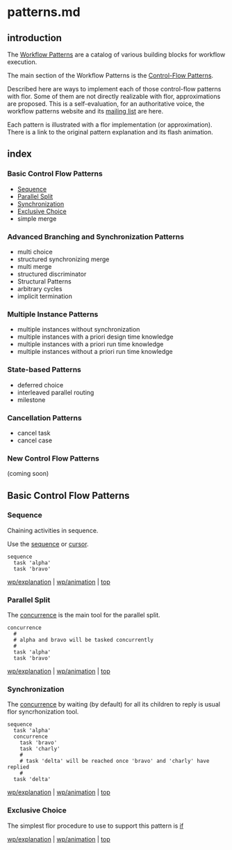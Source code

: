 
# patterns.md

## introduction

The [Workflow Patterns](http://www.workflowpatterns.com/) are a catalog of various building blocks for workflow execution.

The main section of the Workflow Patterns is the [Control-Flow Patterns](http://www.workflowpatterns.com/patterns/control/).

Described here are ways to implement each of those control-flow patterns with flor. Some of them are not directly realizable with flor, approximations are proposed. This is a self-evaluation, for an authoritative voice, the workflow patterns website and its [mailing list](http://groups.google.com/group/workflow-patterns) are here.

Each pattern is illustrated with a flor implementation (or approximation). There is a link to the original pattern explanation and its flash animation.

## index

### Basic Control Flow Patterns
* [Sequence](#bcf-sequence)
* [Parallel Split](#bcf-parallel-split)
* [Synchronization](#bcf-synchronization)
* [Exclusive Choice](#bcf-exclusive-choice)
* simple merge

### Advanced Branching and Synchronization Patterns
* multi choice
* structured synchronizing merge
* multi merge
* structured discriminator
* Structural Patterns
* arbitrary cycles
* implicit termination

### Multiple Instance Patterns
* multiple instances without synchronization
* multiple instances with a priori design time knowledge
* multiple instances with a priori run time knowledge
* multiple instances without a priori run time knowledge

### State-based Patterns
* deferred choice
* interleaved parallel routing
* milestone

### Cancellation Patterns
* cancel task
* cancel case

### New Control Flow Patterns
(coming soon)

## Basic Control Flow Patterns

### Sequence
<a id="bcf-sequence" />Chaining activities in sequence.

Use the [sequence](procedures/sequence.md) or [cursor](procedures/cursor.md).

```
sequence
  task 'alpha'
  task 'bravo'
```

[wp/explanation](http://www.workflowpatterns.com/patterns/control/basic/wcp1.php) | [wp/animation](http://www.workflowpatterns.com/patterns/control/basic/wcp1_animation.php) | [top](#top)

### Parallel Split
<a id="bcf-parallel-split" />The [concurrence](procedures/concurrence.md) is the main tool for the parallel split.

```
concurrence
  #
  # alpha and bravo will be tasked concurrently
  #
  task 'alpha'
  task 'bravo'
```

[wp/explanation](http://www.workflowpatterns.com/patterns/control/basic/wcp2.php) | [wp/animation](http://www.workflowpatterns.com/patterns/control/basic/wcp2_animation.php) | [top](#top)

### Synchronization
<a id="bcf-synchronization" />The [concurrence](procedures/concurrence.md) by waiting (by default) for all its children to reply is usual flor syncrhonization tool.

```
sequence
  task 'alpha'
  concurrence
    task 'bravo'
    task 'charly'
    #
    # task 'delta' will be reached once 'bravo' and 'charly' have replied
    #
  task 'delta'
```

[wp/explanation](http://www.workflowpatterns.com/patterns/control/basic/wcp3.php) | [wp/animation](http://www.workflowpatterns.com/patterns/control/basic/wcp3_animation.php) | [top](#top)

### Exclusive Choice
<a id="bcf-exclusive-choice" />The simplest flor procedure to use to support this pattern is [if](procedures/if.md)

[wp/explanation](http://www.workflowpatterns.com/patterns/control/basic/wcp4.php) | [wp/animation](http://www.workflowpatterns.com/patterns/control/basic/wcp4_animation.php) | [top](#top)

